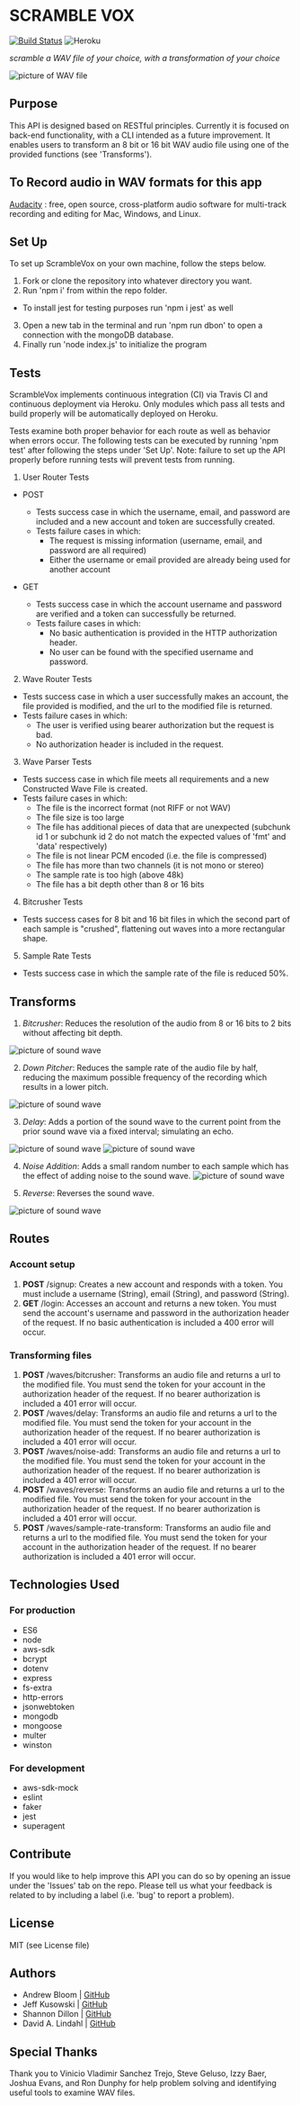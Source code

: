 # SCRAMBLE VOX
[![Build Status](https://travis-ci.org/ScrambleVox/server.svg?branch=readme)](https://travis-ci.org/ScrambleVox/server)
![Heroku](http://heroku-badge.herokuapp.com/?app=angularjs-crypto&style=flat&svg=1)


_scramble a WAV file of your choice, with a transformation of your choice_

![picture of WAV file](/assets/AudacityWAV.png)


## Purpose
This API is designed based on RESTful principles. Currently it is focused on back-end functionality, with a CLI intended as a future improvement. It enables users to transform an 8 bit or 16 bit WAV audio file using one of the provided functions (see 'Transforms').

## To Record audio in WAV formats for this app
[Audacity](https://www.audacityteam.org/) : free, open source, cross-platform audio software for multi-track recording and editing for Mac, Windows, and Linux.


## Set Up
To set up ScrambleVox on your own machine, follow the steps below.

1. Fork or clone the repository into whatever directory you want.
2. Run 'npm i' from within the repo folder.
  * To install jest for testing purposes run 'npm i jest' as well

3. Open a new tab in the terminal and run 'npm run dbon' to open a connection with the mongoDB database.
4. Finally run 'node index.js' to initialize the program


## Tests
ScrambleVox implements continuous integration (CI) via Travis CI and continuous deployment via Heroku. Only modules which pass all tests and build properly will be automatically deployed on Heroku.

Tests examine both proper behavior for each route as well as behavior when errors occur. The following tests can be executed by running 'npm test' after following the steps under 'Set Up'. Note: failure to set up the API properly before running tests will prevent tests from running.

1. User Router Tests
  * POST
    * Tests success case in which the username, email, and password are included and a new account and token are successfully created.
    * Tests failure cases in which:
      * The request is missing information (username, email, and password are all required)
      * Either the username or email provided are already being used for another account

  * GET
    * Tests success case in which the account username and password are verified and a token can successfully be returned.
    * Tests failure cases in which:
      * No basic authentication is provided in the HTTP authorization header.
      * No user can be found with the specified username and password.

2. Wave Router Tests
  * Tests success case in which a user successfully makes an account, the file provided is modified, and the url to the modified file is returned.
  * Tests failure cases in which:
    * The user is verified using bearer authorization but the request is bad.
    * No authorization header is included in the request.

3. Wave Parser Tests
  * Tests success case in which file meets all requirements and a new Constructed Wave File is created.
  * Tests failure cases in which:
    * The file is the incorrect format (not RIFF or not WAV)
    * The file size is too large
    * The file has additional pieces of data that are unexpected (subchunk id 1 or subchunk id 2 do not match the expected values of 'fmt' and 'data' respectively)
    * The file is not linear PCM encoded (i.e. the file is compressed)
    * The file has more than two channels (it is not mono or stereo)
    * The sample rate is too high (above 48k)
    * The file has a bit depth other than 8 or 16 bits

4. Bitcrusher Tests
  * Tests success cases for 8 bit and 16 bit files in which the second part of each sample is "crushed", flattening out waves into a more rectangular shape.

5. Sample Rate Tests
  * Tests success case in which the sample rate of the file is reduced 50%.

## Transforms
1. *Bitcrusher*: Reduces the resolution of the audio from 8 or 16 bits to 2 bits without affecting bit depth.

![picture of sound wave](/assets/bitcrusher.png)


2. *Down Pitcher*: Reduces the sample rate of the audio file by half, reducing the maximum possible frequency of the recording which results in a lower pitch.

![picture of sound wave](/assets/downpitcher.png)


3. *Delay*: Adds a portion of the sound wave to the current point from the prior sound wave via a fixed interval; simulating an echo.

![picture of sound wave](/assets/delay.png)
![picture of sound wave](/assets/delay2.png)


4. *Noise Addition*: Adds a small random number to each sample which has the effect of adding noise to the sound wave. 
![picture of sound wave](/assets/noise.png)


5. *Reverse*: Reverses the sound wave.

![picture of sound wave](/assets/reverse.png)

## Routes
### Account setup
1. **POST** /signup: Creates a new account and responds with a token. You must include a username (String), email (String), and password (String).
2. **GET** /login: Accesses an account and returns a new token. You must send the account's username and password in the authorization header of the request. If no basic authentication is included a 400 error will occur.

### Transforming files
1. **POST** /waves/bitcrusher: Transforms an audio file and returns a url to the modified file. You must send the token for your account in the authorization header of the request. If no bearer authorization is included a 401 error will occur.
2. **POST** /waves/delay: Transforms an audio file and returns a url to the modified file. You must send the token for your account in the authorization header of the request. If no bearer authorization is included a 401 error will occur.
3. **POST** /waves/noise-add: Transforms an audio file and returns a url to the modified file. You must send the token for your account in the authorization header of the request. If no bearer authorization is included a 401 error will occur.
4. **POST** /waves/reverse: Transforms an audio file and returns a url to the modified file. You must send the token for your account in the authorization header of the request. If no bearer authorization is included a 401 error will occur.
5. **POST** /waves/sample-rate-transform: Transforms an audio file and returns a url to the modified file. You must send the token for your account in the authorization header of the request. If no bearer authorization is included a 401 error will occur.

<!-- Do we want to include the section below? I don't think they're required but they were in some of the READMEs of the examples Vinicio shared -->

<!-- ## Internal Infrastructure/Code Examples
1. models (user and wave)
2. middleware (express, fs-extra?, error, logger, basic auth, bearer auth) -->

## Technologies Used
### For production
* ES6
* node
* aws-sdk
* bcrypt
* dotenv
* express
* fs-extra
* http-errors
* jsonwebtoken
* mongodb
* mongoose
* multer
* winston

### For development
* aws-sdk-mock
* eslint
* faker
* jest
* superagent

<!-- * libraries we used, if any -->

## Contribute
If you would like to help improve this API you can do so by opening an issue under the 'Issues' tab on the repo. Please tell us what your feedback is related to by including a label (i.e. 'bug' to report a problem).

## License
MIT (see License file)

## Authors
- Andrew Bloom | [GitHub](https://github.com/ALB37)
- Jeff Kusowski | [GitHub](https://github.com/jjkusowski)
- Shannon Dillon | [GitHub](https://github.com/sedillon93)
- David A. Lindahl | [GitHub](https://github.com/austriker27)

## Special Thanks
Thank you to Vinicio Vladimir Sanchez Trejo, Steve Geluso, Izzy Baer, Joshua Evans, and Ron Dunphy for help problem solving and identifying useful tools to examine WAV files.
